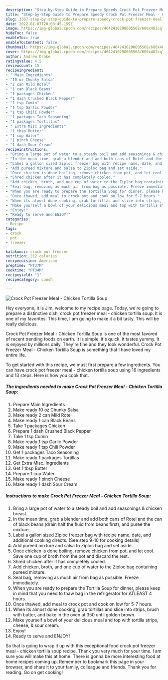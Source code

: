 ```yaml
---
description: "Step-by-Step Guide to Prepare Speedy Crock Pot Freezer Meal - Chicken Tortilla Soup"
title: "Step-by-Step Guide to Prepare Speedy Crock Pot Freezer Meal - Chicken Tortilla Soup"
slug: 3367-step-by-step-guide-to-prepare-speedy-crock-pot-freezer-meal-chicken-tortilla-soup
date: 2022-01-07T20:08:45.159Z
image: https://img-global.cpcdn.com/recipes/4642410298605568/680x482cq70/crock-pot-freezer-meal-chicken-tortilla-soup-recipe-main-photo.jpg
hideToc: false
enableToc: true
enableTocContent: false
thumbnail: https://img-global.cpcdn.com/recipes/4642410298605568/680x482cq70/crock-pot-freezer-meal-chicken-tortilla-soup-recipe-main-photo.jpg
cover: https://img-global.cpcdn.com/recipes/4642410298605568/680x482cq70/crock-pot-freezer-meal-chicken-tortilla-soup-recipe-main-photo.jpg
author: Andrew Drake
ratingvalue: 4.5
reviewcount: 15
recipeingredient:
- " Main Ingredients"
- "10 oz Chunky Salsa"
- "2 can Mild Rotel"
- "1 can Black Beans"
- "1 packages Chicken"
- "1 dash Crushed Black Pepper"
- "1 tsp Cumin"
- "1 tsp Garlic Powder"
- "1 tsp Chili Powder"
- "1 packages Taco Seasoning"
- "1 packages Tortillas"
- " Extra Misc Ingredients"
- "1 tbsp Butter"
- "1 cup Water"
- "1 pinch Cheese"
- "1 dash Sour Cream"
recipeinstructions:
- "Bring a large pot of water to a steady boil and add seasonings & chicken breast."
- "In the mean time, grab a blender and add both cans of Rotel and the can of black beans (drain half the fluid from beans first), and puree the mixture."
- "Label a gallon sized Ziploc freezer bag with recipe name, date, and additional cooking directs. (See step 9-10 for cooking details)"
- "Add pureed mixture and salsa to Ziploc bag and set aside."
- "Once chicken is done boiling, remove chicken from pot, and let cool. Save one cup of broth from the pot and discard the rest."
- "Shred chicken after it has completely cooled."
- "Add chicken, broth, and one cup of water to the Ziploc bag containing pureed mixture."
- "Seal bag, removing as much air from bag as possible. Freeze immediately."
- "When you are ready to prepare the Tortilla Soup for dinner, please keep in mind that you need to thaw bag in the refrigerator for ATLEAST 4 hours."
- "Once thawed, add meal to crock pot and cook on low for 5-7 hours."
- "When its almost done cooking, grab tortillas and slice into strips, brush with butter, and bake in the oven at 350 until golden brown."
- "Make yourself a bowl of your delicious meal and top with tortilla strips, cheese, & sour cream."
- "Enjoy!"
- "Ready to serve and ENJOY!"
categories:
- Recipe
tags:
- crock
- pot
- freezer

katakunci: crock pot freezer 
nutrition: 212 calories
recipecuisine: American
preptime: "PT37M"
cooktime: "PT34M"
recipeyield: "1"
recipecategory: Lunch

---
```



![Crock Pot Freezer Meal - Chicken Tortilla Soup](https://img-global.cpcdn.com/recipes/4642410298605568/680x482cq70/crock-pot-freezer-meal-chicken-tortilla-soup-recipe-main-photo.jpg)

Hey everyone, it is Jim, welcome to my recipe page. Today, we're going to prepare a distinctive dish, crock pot freezer meal - chicken tortilla soup. It is one of my favorites. This time, I am going to make it a bit tasty. This will be really delicious.



Crock Pot Freezer Meal - Chicken Tortilla Soup is one of the most favored of recent trending foods on earth. It is simple, it's quick, it tastes yummy. It is enjoyed by millions daily. They're fine and they look wonderful. Crock Pot Freezer Meal - Chicken Tortilla Soup is something that I have loved my entire life.


To get started with this recipe, we must first prepare a few ingredients. You can have crock pot freezer meal - chicken tortilla soup using 16 ingredients and 13 steps. Here is how you cook that.

<!--inarticleads1-->

##### The ingredients needed to make Crock Pot Freezer Meal - Chicken Tortilla Soup:

1. Prepare  Main Ingredients
1. Make ready 10 oz Chunky Salsa
1. Make ready 2 can Mild Rotel
1. Make ready 1 can Black Beans
1. Take 1 packages Chicken
1. Prepare 1 dash Crushed Black Pepper
1. Take 1 tsp Cumin
1. Make ready 1 tsp Garlic Powder
1. Make ready 1 tsp Chili Powder
1. Get 1 packages Taco Seasoning
1. Make ready 1 packages Tortillas
1. Get  Extra Misc. Ingredients
1. Get 1 tbsp Butter
1. Prepare 1 cup Water
1. Make ready 1 pinch Cheese
1. Make ready 1 dash Sour Cream




<!--inarticleads2-->

##### Instructions to make Crock Pot Freezer Meal - Chicken Tortilla Soup:

1. Bring a large pot of water to a steady boil and add seasonings & chicken breast.
1. In the mean time, grab a blender and add both cans of Rotel and the can of black beans (drain half the fluid from beans first), and puree the mixture.
1. Label a gallon sized Ziploc freezer bag with recipe name, date, and additional cooking directs. (See step 9-10 for cooking details)
1. Add pureed mixture and salsa to Ziploc bag and set aside.
1. Once chicken is done boiling, remove chicken from pot, and let cool. Save one cup of broth from the pot and discard the rest.
1. Shred chicken after it has completely cooled.
1. Add chicken, broth, and one cup of water to the Ziploc bag containing pureed mixture.
1. Seal bag, removing as much air from bag as possible. Freeze immediately.
1. When you are ready to prepare the Tortilla Soup for dinner, please keep in mind that you need to thaw bag in the refrigerator for ATLEAST 4 hours.
1. Once thawed, add meal to crock pot and cook on low for 5-7 hours.
1. When its almost done cooking, grab tortillas and slice into strips, brush with butter, and bake in the oven at 350 until golden brown.
1. Make yourself a bowl of your delicious meal and top with tortilla strips, cheese, & sour cream.
1. Enjoy!
1. Ready to serve and ENJOY!



So that is going to wrap it up with this exceptional food crock pot freezer meal - chicken tortilla soup recipe. Thank you very much for your time. I am sure you will make this at home. There is gonna be more interesting food at home recipes coming up. Remember to bookmark this page in your browser, and share it to your family, colleague and friends. Thank you for reading. Go on get cooking!
